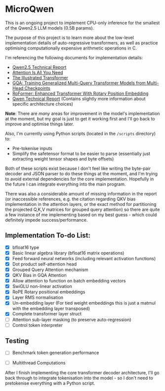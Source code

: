 # MicroQwen

This is an ongoing project to implement CPU-only inference for the smallest of the Qwen2.5 LLM models (0.5B params).

The purpose of this project is to learn more about the low-level implementation details of auto-regressive transformers,
as well as practice optimising computationally expensive arithmetic operations in C.

I'm referencing the following documents for implementation details:
- <a href="https://arxiv.org/abs/2412.15115">Qwen2.5 Technical Report</a>
- <a href="https://arxiv.org/abs/1706.03762">Attention Is All You Need</a>
- <a href="https://jalammar.github.io/illustrated-transformer/">The Illustrated Transformer</a>
- <a href="https://arxiv.org/pdf/2305.13245">GQA: Training Generalized Multi-Query Transformer Models from Multi-Head Checkpoints</a>
- <a href="https://arxiv.org/pdf/2104.09864">RoFormer: Enhanced Transformer With Rotary Position Embedding</a>
- <a href="https://arxiv.org/pdf/2309.16609">Qwen Technical Report</a> (Contains slightly more information about specific architecture choices)

**Note**:
There are *many* areas for improvement in the model's implementation at the moment, but my goal is just to get it working first 
and I'll go back to improve and optimise things later.

Also, I'm currently using Python scripts (located in the `/scripts` directory) to:
- Pre-tokenise inputs
- Simplify the safetensor format to be easier to parse (essentially just extracting weight tensor shapes and byte offsets)

Both of these scripts exist because I don't feel like writing the byte-pair decoder and JSON parser to do these things at the moment,
and I'm trying to avoid external dependencies for the core implementation. Hopefully in the future I can integrate everything into the main 
program.

There was also a considerable amount of missing information in the report (or inaccessible references, e.g. the citation regarding 
QKV bias implementation in the attention layers, or the exact method for partitioning the projected Q,K,V matrices for grouped query 
attention) so there are quite a few instance of me implementing based on my best guess - which could definitely impede success/performance.


## Implementation To-do List:
- [x] bfloat16 type
- [x] Basic linear algebra library (bfloat16 matrix operations)
- [x] Feed forward neural networks (including relevant activation functions)
- [x] Dot product self-attention head
- [x] Grouped Query Attention mechanism
- [x] QKV Bias in GQA Attention
- [x] Allow attention to function on batch embedding vectors
- [x] SwiGLU non-linear activation
- [x] RoPE Rotary positional embeddings
- [x] Layer RMS normalisation
- [x] Un-embedding layer (For tied weight embeddings this is just a matmul with the embedding layer transposed)
- [x] Complete transformer layer struct
- [ ] Attention sub-layer masking (to preserve auto-regression)
- [ ] Control token interpreter

## Testing
- [ ] Benchmark token generation performance 
- [ ] Multithread Computations


After I finish implementing the core transformer decoder architecture, I'll go back through to integrate
tokenisation into the model - so I don't need to pretokenise everything with a Python script.



